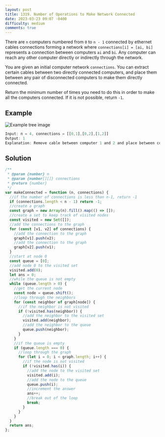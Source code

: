 ```yaml
---
layout: post
title: 1319. Number of Operations to Make Network Connected
date: 2023-03-23 09:07 -0400
difficulty: medium
comments: true
---
```


There are `n` computers numbered from `0` to `n - 1` connected by ethernet cables connections forming a network where `connections[i] = [ai, bi]` represents a connection between computers `ai` and `bi`. Any computer can reach any other computer directly or indirectly through the network.

You are given an initial computer network `connections`. You can extract certain cables between two directly connected computers, and place them between any pair of disconnected computers to make them directly connected.

Return the minimum number of times you need to do this in order to make all the computers connected. If it is not possible, return `-1`.

## Example

<img src="{{ site.baseurl }}/assets/images/mar-23.png" alt="Example tree image" />

```javascript
Input: n = 4, connections = [[0,1],[0,2],[1,2]]
Output: 1
Explanation: Remove cable between computer 1 and 2 and place between computers 1 and 3.
```

## Solution

```javascript
/**
 * @param {number} n
 * @param {number[][]} connections
 * @return {number}
 */
var makeConnected = function (n, connections) {
  //if the number of connections is less than n-1, return -1
  if (connections.length < n - 1) return -1;
  //create a graph
  const graph = new Array(n).fill().map(() => []);
  //create a set to keep track of visited nodes
  const visited = new Set([]);
  //add the connections to the graph
  for (const [v1, v2] of connections) {
    //add the connection to the graph
    graph[v1].push(v2);
    //add the connection to the graph
    graph[v2].push(v1);
  }
  //start at node 0
  const queue = [0];
  //add node 0 to the visited set
  visited.add(0);
  let ans = 0;
  //while the queue is not empty
  while (queue.length > 0) {
    //get the current node
    const node = queue.shift();
    //loop through the neighbors
    for (const neighbor of graph[node]) {
      //if the neighbor is not visited
      if (!visited.has(neighbor)) {
        //add the neighbor to the visited set
        visited.add(neighbor);
        //add the neighbor to the queue
        queue.push(neighbor);
      }
    }
    //if the queue is empty
    if (queue.length === 0) {
      //loop through the graph
      for (let i = 0; i < graph.length; i++) {
        //if the node is not visited
        if (!visited.has(i)) {
          //add the node to the visited set
          visited.add(i);
          //add the node to the queue
          queue.push(i);
          //increment the answer
          ans++;
          //break out of the loop
          break;
        }
      }
    }
  }
  return ans;
};
```
